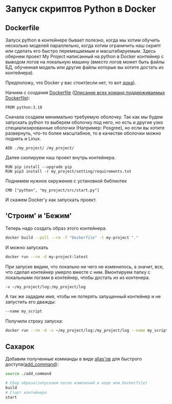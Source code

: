 # Запуск скриптов Python в Docker
## Dockerfile
Запуск python в контейнере бывает полезно, когда мы хотим обучить несколько моделей параллельно, когда хотим ограничить наш скрипт или сделать его быстро перемещаемым и масштабируемым.
Здесь обернем проект My Project написанный на python в Docker контейнер с выводом логов на локальную машину (вместо логов может быть файлы БД, обученная модель или другие файлы которые вы хотите достать из контейнера). 

Предположу, что Docker у вас стоит(если нет, то вот [дока](https://docs.docker.com/engine/install/)).

Начнем с создания [Dockerfile](Dockerfile) ([Описание всех команд поддерживаемых Dockerfile](https://docs.docker.com/engine/reference/builder/)):
```
FROM python:3.10
```
Сначала создаем минимально требуемую оболочку. Так как мы будем запускать python то выберем оболочку под него, но есть и другие узко специализированные оболочки (Например: Posgree), но если вы хотите развернуть, что-то более масштабное, то в качестве оболочки можно поднять и Linux.

```
ADD ./my_project/ /my_project/
```
Далее скопируем наш проект внутрь контейнера.

```
RUN pip install --upgrade pip
RUN pip3 install -r my_project/setting/requirements.txt
```

Поднимем нужное окружение с установкой библиотек

```
CMD ["python", "my_project/src/start.py"] 
```

И скажем Docker'у как запускать проект.

## 'Строим' и 'Бежим'
Теперь надо создать образ этого контейнера.

```bash
docker build --pull --rm -f "Dockerfile" -t my-project "."
```
И можно запускать 

```bash
docker run --rm -d my-project:latest
``` 

При запуске видим, что локально ни чего не изменилось, а значит, все, что сделал контейнер умерло вместе с ним.
Вмонтируем папку с локальными логами в контейнер, чтобы достать их из контенера.

```bash
-v ~/my_project/log:/my_project/log
```

А так же зададим имя, чтобы не потерять запущенный контейнер и не запустить его дважды:

```bash
--name my_script
```

Получили строку запуска:

``` bash
docker run --rm -d -v ~/my_project/log:/my_project/log --name my_script my-project:latest
```

## Сахарок
Добавим полученные комманды в виде [alias'ов](https://losst.pro/poleznye-alias-linux) для быстрого доступа([add_command](add_command)):
```bash
source ./add_command
```

```bash
# Сбор образа(запускаем после изменений в коде или Dockerfile)
build
# Старт контейнера
start
```